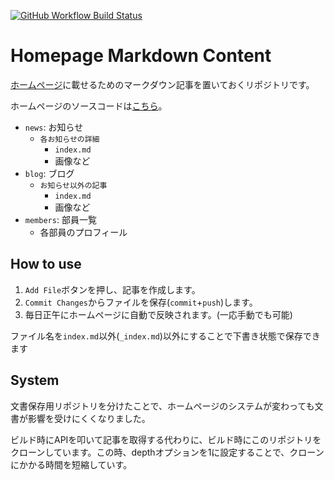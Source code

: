 [![GitHub Workflow Build Status](https://img.shields.io/github/actions/workflow/status/tuatmcc/homepage2.0/nextjs.yml?&style=flat-square)](https://github.com/tuatmcc/homepage2.0/actions/workflows/nextjs.yml)

# Homepage Markdown Content

[ホームページ](https://www.tuatmcc.com)に載せるためのマークダウン記事を置いておくリポジトリです。

ホームページのソースコードは[こちら](https://github.com/tuatmcc/homepage2.0)。

- `news`: お知らせ
  - `各お知らせの詳細`
    - `index.md`
    - 画像など
- `blog`: ブログ
  - `お知らせ以外の記事`
    - `index.md`
    - 画像など
- `members`: 部員一覧
  - 各部員のプロフィール


## How to use

1. `Add File`ボタンを押し、記事を作成します。
2. `Commit Changes`からファイルを保存(`commit`+`push`)します。
3. 毎日正午にホームページに自動で反映されます。(一応手動でも可能)

ファイル名を`index.md`以外(`_index.md`)以外にすることで下書き状態で保存できます

## System

文書保存用リポジトリを分けたことで、ホームページのシステムが変わっても文書が影響を受けにくくなりました。

ビルド時にAPIを叩いて記事を取得する代わりに、ビルド時にこのリポジトリをクローンしています。この時、depthオプションを1に設定することで、クローンにかかる時間を短縮していす。
